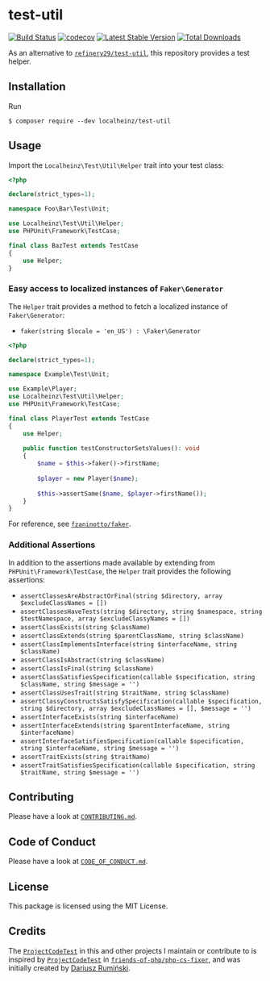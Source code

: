 # test-util

[![Build Status](https://travis-ci.com/localheinz/test-util.svg?branch=master)](https://travis-ci.com/localheinz/test-util)
[![codecov](https://codecov.io/gh/localheinz/test-util/branch/master/graph/badge.svg)](https://codecov.io/gh/localheinz/test-util)
[![Latest Stable Version](https://poser.pugx.org/localheinz/test-util/v/stable)](https://packagist.org/packages/localheinz/test-util)
[![Total Downloads](https://poser.pugx.org/localheinz/test-util/downloads)](https://packagist.org/packages/localheinz/test-util)

As an alternative to [`refinery29/test-util`](https://github.com/refinery29/test-util), this repository provides a test helper.

## Installation

Run

```
$ composer require --dev localheinz/test-util
```

## Usage

Import the `Localheinz\Test\Util\Helper` trait into your test class:

```php
<?php

declare(strict_types=1);

namespace Foo\Bar\Test\Unit;

use Localheinz\Test\Util\Helper;
use PHPUnit\Framework\TestCase;

final class BazTest extends TestCase
{
    use Helper;
} 
```

### Easy access to localized instances of `Faker\Generator`

The `Helper` trait provides a method to fetch a localized instance of `Faker\Generator`:

* `faker(string $locale = 'en_US') : \Faker\Generator`

```php
<?php

declare(strict_types=1);

namespace Example\Test\Unit;

use Example\Player;
use Localheinz\Test\Util\Helper;
use PHPUnit\Framework\TestCase;

final class PlayerTest extends TestCase
{
    use Helper;
    
    public function testConstructorSetsValues(): void
    {
        $name = $this->faker()->firstName;
        
        $player = new Player($name);
        
        $this->assertSame($name, $player->firstName());
    }
} 
```

For reference, see [`fzaninotto/faker`](https://github.com/fzaninotto/Faker).

### Additional Assertions

In addition to the assertions made available by extending from `PHPUnit\Framework\TestCase`, 
the `Helper` trait provides the following assertions:

* `assertClassesAreAbstractOrFinal(string $directory, array $excludeClassNames = [])`
* `assertClassesHaveTests(string $directory, string $namespace, string $testNamespace, array $excludeClassyNames = [])`
* `assertClassExists(string $className)`
* `assertClassExtends(string $parentClassName, string $className)`
* `assertClassImplementsInterface(string $interfaceName, string $className)`
* `assertClassIsAbstract(string $className)`
* `assertClassIsFinal(string $className)`
* `assertClassSatisfiesSpecification(callable $specification, string $className, string $message = '')`
* `assertClassUsesTrait(string $traitName, string $className)`
* `assertClassyConstructsSatisfySpecification(callable $specification, string $directory, array $excludeClassNames = [], $message = '')`
* `assertInterfaceExists(string $interfaceName)`
* `assertInterfaceExtends(string $parentInterfaceName, string $interfaceName)`
* `assertInterfaceSatisfiesSpecification(callable $specification, string $interfaceName, string $message = '')`
* `assertTraitExists(string $traitName)`
* `assertTraitSatisfiesSpecification(callable $specification, string $traitName, string $message = '')`

## Contributing

Please have a look at [`CONTRIBUTING.md`](.github/CONTRIBUTING.md).

## Code of Conduct

Please have a look at [`CODE_OF_CONDUCT.md`](.github/CODE_OF_CONDUCT.md).

## License

This package is licensed using the MIT License.

## Credits

The [`ProjectCodeTest`](test/Unit/ProjectCodeTest.php) in this and other 
projects I maintain or contribute to is inspired by [`ProjectCodeTest`](https://github.com/FriendsOfPHP/PHP-CS-Fixer/blob/v2.0.0/tests/ProjectCodeTest.php) 
in [`friends-of-php/php-cs-fixer`](https://github.com/FriendsOfPHP/PHP-CS-Fixer), and was initially created by [Dariusz Rumiński](https://github.com/keradus).  
